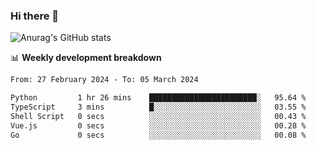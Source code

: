 ### Hi there 👋
![Anurag's GitHub stats](https://github-readme-stats.vercel.app/api?username=jami1024&show_icons=true&theme=radical)

📊 **Weekly development breakdown**
<!--START_SECTION:waka-->

```txt
From: 27 February 2024 - To: 05 March 2024

Python         1 hr 26 mins    ████████████████████████░   95.64 %
TypeScript     3 mins          █░░░░░░░░░░░░░░░░░░░░░░░░   03.55 %
Shell Script   0 secs          ░░░░░░░░░░░░░░░░░░░░░░░░░   00.43 %
Vue.js         0 secs          ░░░░░░░░░░░░░░░░░░░░░░░░░   00.28 %
Go             0 secs          ░░░░░░░░░░░░░░░░░░░░░░░░░   00.08 %
```

<!--END_SECTION:waka-->
<!--
**jami1024/jami1024** is a ✨ _special_ ✨ repository because its `README.md` (this file) appears on your GitHub profile.

Here are some ideas to get you started:

- 🔭 I’m currently working on ...
- 🌱 I’m currently learning ...
- 👯 I’m looking to collaborate on ...
- 🤔 I’m looking for help with ...
- 💬 Ask me about ...
- 📫 How to reach me: ...
- 😄 Pronouns: ...
- ⚡ Fun fact: ...
-->
